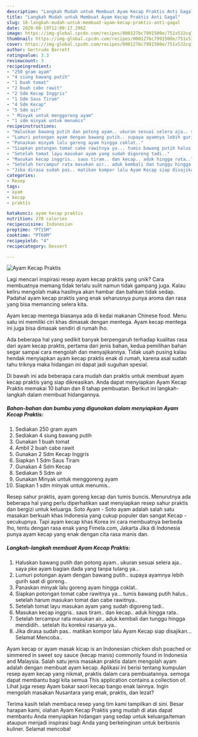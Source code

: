 ```yaml
---
description: "Langkah Mudah untuk Membuat Ayam Kecap Praktis Anti Gagal"
title: "Langkah Mudah untuk Membuat Ayam Kecap Praktis Anti Gagal"
slug: 16-langkah-mudah-untuk-membuat-ayam-kecap-praktis-anti-gagal
date: 2020-08-19T12:09:17.296Z
image: https://img-global.cpcdn.com/recipes/000127bc7991500e/751x532cq70/ayam-kecap-praktis-foto-resep-utama.jpg
thumbnail: https://img-global.cpcdn.com/recipes/000127bc7991500e/751x532cq70/ayam-kecap-praktis-foto-resep-utama.jpg
cover: https://img-global.cpcdn.com/recipes/000127bc7991500e/751x532cq70/ayam-kecap-praktis-foto-resep-utama.jpg
author: Gertrude Barrett
ratingvalue: 3.3
reviewcount: 3
recipeingredient:
- "250 gram ayam"
- "4 siung bawang putih"
- "1 buah tomat"
- "2 buah cabe rawit"
- "2 Sdm Kecap Inggris"
- "1 Sdm Saus Tiram"
- "4 Sdm Kecap"
- "5 Sdm air"
- " Minyak untuk menggoreng ayam"
- "1 sdm minyak untuk menumis"
recipeinstructions:
- "Haluskan bawang putih dan potong ayam.. ukuran sesuai selera aja.. saya pke ayam bagian dada yang tanpa tulang ya..."
- "Lumuri potongan ayam dengan bawang putih.. supaya ayamnya lebih gurih saat di goreng.."
- "Panaskan minyak lalu goreng ayam hingga coklat.."
- "Siapkan potongan tomat cabe rawitnya ya... tumis bawang putih halus.. setelah harum masukan tomat dan cabe rawitnya.."
- "Setelah tomat layu masukan ayam yang sudah digoreng tadi.."
- "Masukan kecap inggris.. saus tiram.. dan kecap.. aduk hingga rata.."
- "Setelah tercampur rata masukan air.. aduk kembali dan tunggu hingga mendidih.. setelah itu koreksi rasanya ya.."
- "Jika dirasa sudah pas.. matikan kompor lalu Ayam Kecap siap disajikan... Selamat Mencoba.."
categories:
- Resep
tags:
- ayam
- kecap
- praktis

katakunci: ayam kecap praktis 
nutrition: 278 calories
recipecuisine: Indonesian
preptime: "PT15M"
cooktime: "PT60M"
recipeyield: "4"
recipecategory: Dessert

---
```



![Ayam Kecap Praktis](https://img-global.cpcdn.com/recipes/000127bc7991500e/751x532cq70/ayam-kecap-praktis-foto-resep-utama.jpg)

Lagi mencari inspirasi resep ayam kecap praktis yang unik? Cara membuatnya memang tidak terlalu sulit namun tidak gampang juga. Kalau keliru mengolah maka hasilnya akan hambar dan bahkan tidak sedap. Padahal ayam kecap praktis yang enak seharusnya punya aroma dan rasa yang bisa memancing selera kita.

Ayam kecap mentega biasanya ada di kedai makanan Chinese food. Menu satu ini memiliki ciri khas dimasak dengan mentega. Ayam kecap mentega ini juga bisa dimasak sendiri di rumah lho.

Ada beberapa hal yang sedikit banyak berpengaruh terhadap kualitas rasa dari ayam kecap praktis, pertama dari jenis bahan, kedua pemilihan bahan segar sampai cara mengolah dan menyajikannya. Tidak usah pusing kalau hendak menyiapkan ayam kecap praktis enak di rumah, karena asal sudah tahu triknya maka hidangan ini dapat jadi suguhan spesial.


Di bawah ini ada beberapa cara mudah dan praktis untuk membuat ayam kecap praktis yang siap dikreasikan. Anda dapat menyiapkan Ayam Kecap Praktis memakai 10 bahan dan 8 tahap pembuatan. Berikut ini langkah-langkah dalam membuat hidangannya.

<!--inarticleads1-->

##### Bahan-bahan dan bumbu yang digunakan dalam menyiapkan Ayam Kecap Praktis:

1. Sediakan 250 gram ayam
1. Sediakan 4 siung bawang putih
1. Gunakan 1 buah tomat
1. Ambil 2 buah cabe rawit
1. Gunakan 2 Sdm Kecap Inggris
1. Siapkan 1 Sdm Saus Tiram
1. Gunakan 4 Sdm Kecap
1. Sediakan 5 Sdm air
1. Gunakan  Minyak untuk menggoreng ayam
1. Siapkan 1 sdm minyak untuk menumis..


Resep sahur praktis, ayam goreng kecap dan tumis buncis. Menurutnya ada beberapa hal yang perlu diperhatikan saat menyiapkan resep sahur praktis dan bergizi untuk keluarga. Soto Ayam - Soto ayam adalah salah satu masakan berkuah khas Indonesia yang cukup populer dan sangat Kecap - secukupnya. Tapi ayam kecap khas Korea ini cara membuatnya berbeda lho, tentu dengan rasa enak yang Fimela.com, Jakarta Jika di Indonesia punya ayam kecap yang enak dengan cita rasa manis dan. 

<!--inarticleads2-->

##### Langkah-langkah membuat Ayam Kecap Praktis:

1. Haluskan bawang putih dan potong ayam.. ukuran sesuai selera aja.. saya pke ayam bagian dada yang tanpa tulang ya...
1. Lumuri potongan ayam dengan bawang putih.. supaya ayamnya lebih gurih saat di goreng..
1. Panaskan minyak lalu goreng ayam hingga coklat..
1. Siapkan potongan tomat cabe rawitnya ya... tumis bawang putih halus.. setelah harum masukan tomat dan cabe rawitnya..
1. Setelah tomat layu masukan ayam yang sudah digoreng tadi..
1. Masukan kecap inggris.. saus tiram.. dan kecap.. aduk hingga rata..
1. Setelah tercampur rata masukan air.. aduk kembali dan tunggu hingga mendidih.. setelah itu koreksi rasanya ya..
1. Jika dirasa sudah pas.. matikan kompor lalu Ayam Kecap siap disajikan... Selamat Mencoba..


Ayam kecap or ayam masak kicap is an Indonesian chicken dish poached or simmered in sweet soy sauce (kecap manis) commonly found in Indonesia and Malaysia. Salah satu jenis masakan praktis dalam mengolah ayam adalah dengan membuat ayam kecap. Aplikasi ini berisi tentang kumpulan resep ayam kecap yang nikmat, praktis dalam cara pembuatannya. semoga dapat membantu bagi kita semua This application contains a collection of. Lihat juga resep Ayam bakar saori kecap bango enak lainnya. Ingin mengolah masakan Nusantara yang enak, praktis, dan lezat? 

Terima kasih telah membaca resep yang tim kami tampilkan di sini. Besar harapan kami, olahan Ayam Kecap Praktis yang mudah di atas dapat membantu Anda menyiapkan hidangan yang sedap untuk keluarga/teman ataupun menjadi inspirasi bagi Anda yang berkeinginan untuk berbisnis kuliner. Selamat mencoba!
